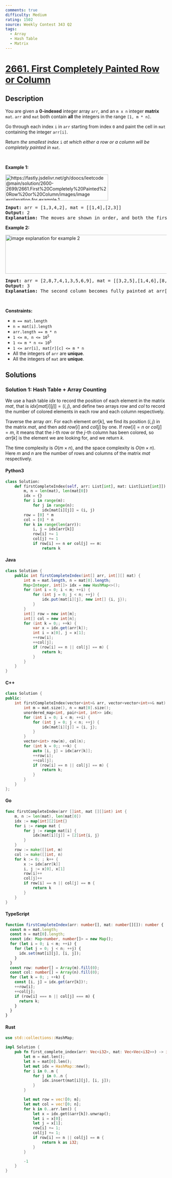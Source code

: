 ```yaml
---
comments: true
difficulty: Medium
rating: 1502
source: Weekly Contest 343 Q2
tags:
  - Array
  - Hash Table
  - Matrix
---
```


<!-- problem:start -->

# [2661. First Completely Painted Row or Column](https://leetcode.com/problems/first-completely-painted-row-or-column)


## Description

<!-- description:start -->

<p>You are given a <strong>0-indexed</strong> integer array <code>arr</code>, and an <code>m x n</code> integer <strong>matrix</strong> <code>mat</code>. <code>arr</code> and <code>mat</code> both contain <strong>all</strong> the integers in the range <code>[1, m * n]</code>.</p>

<p>Go through each index <code>i</code> in <code>arr</code> starting from index <code>0</code> and paint the cell in <code>mat</code> containing the integer <code>arr[i]</code>.</p>

<p>Return <em>the smallest index</em> <code>i</code> <em>at which either a row or a column will be completely painted in</em> <code>mat</code>.</p>

<p>&nbsp;</p>
<p><strong class="example">Example 1:</strong></p>
<img alt="" src="https://fastly.jsdelivr.net/gh/doocs/leetcode@main/solution/2600-2699/2661.First%20Completely%20Painted%20Row%20or%20Column/images/image explanation for example 1" /><img alt="https://fastly.jsdelivr.net/gh/doocs/leetcode@main/solution/2600-2699/2661.First%20Completely%20Painted%20Row%20or%20Column/images/image explanation for example 1" src="https://fastly.jsdelivr.net/gh/doocs/leetcode@main/solution/2600-2699/2661.First%20Completely%20Painted%20Row%20or%20Column/images/grid1.jpg" style="width: 321px; height: 81px;" />
<pre>
<strong>Input:</strong> arr = [1,3,4,2], mat = [[1,4],[2,3]]
<strong>Output:</strong> 2
<strong>Explanation:</strong> The moves are shown in order, and both the first row and second column of the matrix become fully painted at arr[2].
</pre>

<p><strong class="example">Example 2:</strong></p>
<img alt="image explanation for example 2" src="https://fastly.jsdelivr.net/gh/doocs/leetcode@main/solution/2600-2699/2661.First%20Completely%20Painted%20Row%20or%20Column/images/grid2.jpg" style="width: 601px; height: 121px;" />
<pre>
<strong>Input:</strong> arr = [2,8,7,4,1,3,5,6,9], mat = [[3,2,5],[1,4,6],[8,7,9]]
<strong>Output:</strong> 3
<strong>Explanation:</strong> The second column becomes fully painted at arr[3].
</pre>

<p>&nbsp;</p>
<p><strong>Constraints:</strong></p>

<ul>
	<li><code>m == mat.length</code></li>
	<li><code>n = mat[i].length</code></li>
	<li><code>arr.length == m * n</code></li>
	<li><code>1 &lt;= m, n &lt;= 10<sup>5</sup></code></li>
	<li><code>1 &lt;= m * n &lt;= 10<sup>5</sup></code></li>
	<li><code>1 &lt;= arr[i], mat[r][c] &lt;= m * n</code></li>
	<li>All the integers of <code>arr</code> are <strong>unique</strong>.</li>
	<li>All the integers of <code>mat</code> are <strong>unique</strong>.</li>
</ul>

<!-- description:end -->

## Solutions

<!-- solution:start -->

### Solution 1: Hash Table + Array Counting

We use a hash table $idx$ to record the position of each element in the matrix $mat$, that is $idx[mat[i][j]] = (i, j)$, and define two arrays $row$ and $col$ to record the number of colored elements in each row and each column respectively.

Traverse the array $arr$. For each element $arr[k]$, we find its position $(i, j)$ in the matrix $mat$, and then add $row[i]$ and $col[j]$ by one. If $row[i] = n$ or $col[j] = m$, it means that the $i$-th row or the $j$-th column has been colored, so $arr[k]$ is the element we are looking for, and we return $k$.

The time complexity is $O(m \times n)$, and the space complexity is $O(m \times n)$. Here $m$ and $n$ are the number of rows and columns of the matrix $mat$ respectively.

<!-- tabs:start -->

#### Python3

```python
class Solution:
    def firstCompleteIndex(self, arr: List[int], mat: List[List[int]]) -> int:
        m, n = len(mat), len(mat[0])
        idx = {}
        for i in range(m):
            for j in range(n):
                idx[mat[i][j]] = (i, j)
        row = [0] * m
        col = [0] * n
        for k in range(len(arr)):
            i, j = idx[arr[k]]
            row[i] += 1
            col[j] += 1
            if row[i] == n or col[j] == m:
                return k
```

#### Java

```java
class Solution {
    public int firstCompleteIndex(int[] arr, int[][] mat) {
        int m = mat.length, n = mat[0].length;
        Map<Integer, int[]> idx = new HashMap<>();
        for (int i = 0; i < m; ++i) {
            for (int j = 0; j < n; ++j) {
                idx.put(mat[i][j], new int[] {i, j});
            }
        }
        int[] row = new int[m];
        int[] col = new int[n];
        for (int k = 0;; ++k) {
            var x = idx.get(arr[k]);
            int i = x[0], j = x[1];
            ++row[i];
            ++col[j];
            if (row[i] == n || col[j] == m) {
                return k;
            }
        }
    }
}
```

#### C++

```cpp
class Solution {
public:
    int firstCompleteIndex(vector<int>& arr, vector<vector<int>>& mat) {
        int m = mat.size(), n = mat[0].size();
        unordered_map<int, pair<int, int>> idx;
        for (int i = 0; i < m; ++i) {
            for (int j = 0; j < n; ++j) {
                idx[mat[i][j]] = {i, j};
            }
        }
        vector<int> row(m), col(n);
        for (int k = 0;; ++k) {
            auto [i, j] = idx[arr[k]];
            ++row[i];
            ++col[j];
            if (row[i] == n || col[j] == m) {
                return k;
            }
        }
    }
};
```

#### Go

```go
func firstCompleteIndex(arr []int, mat [][]int) int {
	m, n := len(mat), len(mat[0])
	idx := map[int][2]int{}
	for i := range mat {
		for j := range mat[i] {
			idx[mat[i][j]] = [2]int{i, j}
		}
	}
	row := make([]int, m)
	col := make([]int, n)
	for k := 0; ; k++ {
		x := idx[arr[k]]
		i, j := x[0], x[1]
		row[i]++
		col[j]++
		if row[i] == n || col[j] == m {
			return k
		}
	}
}
```

#### TypeScript

```ts
function firstCompleteIndex(arr: number[], mat: number[][]): number {
  const m = mat.length;
  const n = mat[0].length;
  const idx: Map<number, number[]> = new Map();
  for (let i = 0; i < m; ++i) {
    for (let j = 0; j < n; ++j) {
      idx.set(mat[i][j], [i, j]);
    }
  }
  const row: number[] = Array(m).fill(0);
  const col: number[] = Array(n).fill(0);
  for (let k = 0; ; ++k) {
    const [i, j] = idx.get(arr[k])!;
    ++row[i];
    ++col[j];
    if (row[i] === n || col[j] === m) {
      return k;
    }
  }
}
```

#### Rust

```rust
use std::collections::HashMap;

impl Solution {
    pub fn first_complete_index(arr: Vec<i32>, mat: Vec<Vec<i32>>) -> i32 {
        let m = mat.len();
        let n = mat[0].len();
        let mut idx = HashMap::new();
        for i in 0..m {
            for j in 0..n {
                idx.insert(mat[i][j], [i, j]);
            }
        }

        let mut row = vec![0; m];
        let mut col = vec![0; n];
        for k in 0..arr.len() {
            let x = idx.get(&arr[k]).unwrap();
            let i = x[0];
            let j = x[1];
            row[i] += 1;
            col[j] += 1;
            if row[i] == n || col[j] == m {
                return k as i32;
            }
        }

        -1
    }
}
```

<!-- tabs:end -->

<!-- solution:end -->

<!-- problem:end -->
